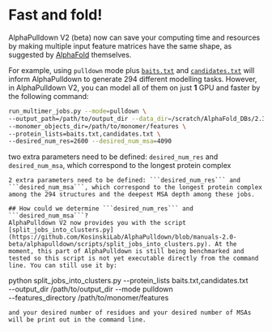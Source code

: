 # Fast and fold!
AlphaPulldown V2 (beta) now can save your computing time and resources by making multiple input feature matrices have 
the same shape, as suggested by [AlphaFold](https://github.com/google-deepmind/alphafold#inferencing-many-proteins) themselves. 

For example, using ```pulldown``` mode plus [```baits.txt```](https://github.com/KosinskiLab/AlphaPulldown/blob/main/manuals/example_data/baits.txt) and [```candidates.txt```](https://github.com/KosinskiLab/AlphaPulldown/blob/main/manuals/example_data/candidates.txt)
will inform AlphaPulldown to generate 294 different modelling tasks.  However, in AlphaPulldown V2, 
you can model all of them on just **1** GPU and faster by the following command:
```bash
run_multimer_jobs.py --mode=pulldown \
--output_path=/path/to/output_dir --data_dir=/scratch/AlphaFold_DBs/2.3.0 \
--monomer_objects_dir=/path/to/monomer/features \
--protein_lists=baits.txt,candidates.txt \
--desired_num_res=2600 --desired_num_msa=4090
```
two extra parameters need to be defined: ```desired_num_res``` and ```desired_num_msa```, which correspond to the longest protein complex
```suggestion
2 extra parameters need to be defined: ```desired_num_res``` and ```desired_num_msa```, which correspond to the longest protein complex
among the 294 structures and the deepest MSA depth among these jobs.

## How could we determine ```desired_num_res``` and ```desired_num_msa```?
AlphaPulldown V2 now provides you with the script [split_jobs_into_clusters.py](https://github.com/KosinskiLab/AlphaPulldown/blob/manuals-2.0-beta/alphapulldown/scripts/split_jobs_into_clusters.py). At the moment, this part of AlphaPulldown is still being benchmarked and tested so this script is not yet executable directly from the command line. You can still use it by:

```
python split_jobs_into_clusters.py  --protein_lists baits.txt,candidates.txt \
--output_dir /path/to/output_dir --mode pulldown \
--features_directory /path/to/monomer/features
```
and your desired number of residues and your desired number of MSAs will be print out in the command line.
